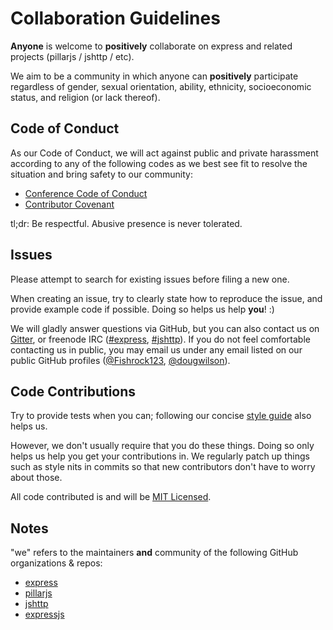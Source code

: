 # Collaboration Guidelines

__Anyone__ is welcome to __positively__ collaborate on express and related projects (pillarjs / jshttp / etc).

We aim to be a community in which anyone can __positively__ participate regardless of gender, sexual orientation, ability, ethnicity, socioeconomic status, and religion (or lack thereof).­

## Code of Conduct

As our Code of Conduct, we will act against public and private harassment according to any of the following codes as we best see fit to resolve the situation and bring safety to our community:

- [Conference Code of Conduct](http://confcodeofconduct.com/)
- [Contributor Covenant](https://github.com/Bantik/contributor_covenant/blob/master/CODE_OF_CONDUCT.md)

tl;dr: Be respectful. Abusive presence is never tolerated.

## Issues

Please attempt to search for existing issues before filing a new one.

When creating an issue, try to clearly state how to reproduce the issue, and provide example code if possible. Doing so helps us help __you__! :)

We will gladly answer questions via GitHub, but you can also contact us on [Gitter](https://gitter.im/), or freenode IRC ([#express](http://webchat.freenode.net/?channels=#express), [#jshttp](http://webchat.freenode.net/?channels=#jshttp)).
If you do not feel comfortable contacting us in public, you may email us under any email listed on our public GitHub profiles ([@Fishrock123](https://github.com/Fishrock123), [@dougwilson](https://github.com/dougwilson)).


## Code Contributions

Try to provide tests when you can; following our concise [style guide](https://github.com/jshttp/style-guide) also helps us.

However, we don't usually require that you do these things. Doing so only helps us help you get your contributions in.
We regularly patch up things such as style nits in commits so that new contributors don't have to worry about those.

All code contributed is and will be [MIT Licensed](LICENSE).


## Notes

"we" refers to the maintainers __and__ community of the following GitHub organizations & repos:

- [express](https://github.com/strongloop/express)
- [pillarjs](https://github.com/pillarjs)
- [jshttp](https://github.com/orgs/jshttp)
- [expressjs](https://github.com/orgs/expressjs)
